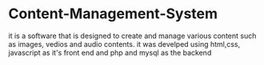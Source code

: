 # Content-Management-System
it is a software that is designed to create and manage various content such as images, vedios and audio contents. it was develped using html,css, javascript as it's front end and php and mysql as the backend
